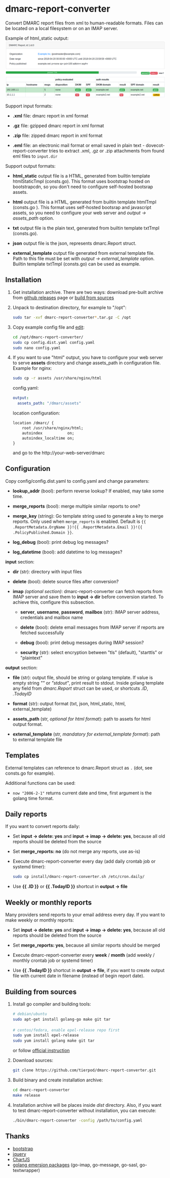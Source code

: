 dmarc-report-converter
======================

Convert DMARC report files from xml to human-readable formats. Files can be located on a local
filesystem or on an IMAP server.

Example of html_static output:
![html](screenshots/html_static.png)

Support input formats:

* **.xml** file: dmarc report in xml format

* **.gz** file: gzipped dmarc report in xml format

* **.zip** file: zipped dmarc report in xml format

* **.eml** file: an electronic mail format or email saved in plain text - dovecot-report-converter
  tries to extract .xml, .gz or .zip attachments from found eml files to `input.dir`

Support output formats:

* **html_static** output file is a HTML, generated from builtin template htmlStaticTmpl (consts.go).
  This format uses bootstrap hosted on bootstrapcdn, so you don't need to configure self-hosted
  bootsrap assets.

* **html** output file is a HTML, generated from builtin template htmlTmpl (consts.go ).
  This format uses self-hosted bootsrap and javascript assets, so you need to configure your web
  server and *output -> assets_path* option.

* **txt** output file is the plain text, generated from builtin template txtTmpl (consts.go).

* **json** output file is the json, represents dmarc.Report struct.

* **external_template** output file generated from external template file. Path to this file
  must be set with *output -> external_template* option. Builtin template txtTmpl (consts.go) can
  be used as example.

Installation
------------

1. Get installation archive. There are two ways: download pre-built archive from
   [github releases](https://github.com/tierpod/dmarc-report-converter/releases) page or
   [build from sources](#building-from-sources)

2. Unpack to destination directory, for example to "/opt":

   ```bash
   sudo tar -xvf dmarc-report-converter*.tar.gz -C /opt
   ```

3. Copy example config file and [edit](#configuration):

   ```bash
   cd /opt/dmarc-report-converter/
   sudo cp config.dist.yaml config.yaml
   sudo nano config.yaml
   ```

4. If you want to use "html" output, you have to configure your web server to serve **assets**
   directory and change assets_path in configuration file. Example for nginx:

   ```bash
   sudo cp -r assets /usr/share/nginx/html
   ```

   config.yaml:

   ```yaml
   output:
     assets_path: "/dmarc/assets"
   ```

   location configuration:

   ```nginx
   location /dmarc/ {
       root /usr/share/nginx/html;
       autoindex           on;
       autoindex_localtime on;
   }
   ```

    and go to the http://your-web-server/dmarc

Configuration
-------------

Copy config/config.dist.yaml to config.yaml and change parameters:

* **lookup_addr** (bool): perform reverse lookup? If enabled, may take some time.

* **merge_reports** (bool): merge multiple similar reports to one?

* **merge_key** (string): Go template string used to generate a key to merge
  reports.  Only used when `merge_reports` is enabled.
  Default is `{{ .ReportMetadata.OrgName }}!{{ .ReportMetadata.Email }}!{{ .PolicyPublished.Domain }}`.

* **log_debug** (bool): print debug log messages?

* **log_datetime** (bool): add datetime to log messages?

**input** section:

* **dir** (str): directory with input files

* **delete** (bool): delete source files after conversion?

* **imap** *(optional section)*: dmarc-report-converter can fetch reports from IMAP server and save
  them to **input -> dir** before conversion started. To achieve this, configure this subsection.

  * **server**, **username**, **password**, **mailbox** (str): IMAP server address, credentials and
    mailbox name

  * **delete** (bool): delete email messages from IMAP server if reports are fetched successfully

  * **debug** (bool): print debug messages during IMAP session?
  
  * **security** (str): select encryption between "tls" (default), "starttls" or "plaintext"

**output** section:

* **file** (str): output file, should be string or golang template. If value is empty string *""* or
  *"stdout"*, print result to stdout. Inside golang template any field from *dmarc.Report* struct
  can be used, or shortcuts *.ID*, *.TodayID*

* **format** (str): output format (txt, json, html_static, html, external_template)

* **assets_path** (str, *optional for html format*): path to assets for html output format.

* **external_template** (str, *mandatory for external_template format*): path to external template
  file

Templates
---------

External templates can reference to dmarc.Report struct as `.` (dot, see consts.go for example).

Additional functions can be used:

* `now "2006-2-1"` returns current date and time, first argument is the golang time format.

Daily reports
--------------

If you want to convert reports daily:

* Set **input -> delete: yes** and **input -> imap -> delete: yes**, because all old reports should
  be deleted from the source

* Set **merge_reports: no** (do not merge any reports, use as-is)

* Execute dmarc-report-converter every day (add daily crontab job or systemd timer):

  ```bash
  sudo cp install/dmarc-report-converter.sh /etc/cron.daily/
  ```

* Use **{{ .ID }}** or **{{ .TodayID }}** shortcut in **output -> file**

Weekly or monthly reports
-------------------------

Many providers send reports to your email address every day. If you want to make weekly or monthly
reports:

* Set **input -> delete: yes** and **input -> imap -> delete: yes**, because all old reports should
  be deleted from the source

* Set **merge_reports: yes**, because all similar reports should be merged

* Execute dmarc-report-converter every **week** / **month** (add weekly / monthly crontab job or
  systemd timer)

* Use **{{ .TodayID }}** shortcut in **output -> file**, if you want to create output file with
  current date in filename (instead of begin report date).

Building from sources
---------------------

1. Install go compiler and building tools:

   ```bash
   # debian/ubuntu
   sudo apt-get install golang-go make git tar

   # centos/fedora, enable epel-release repo first
   sudo yum install epel-release
   sudo yum install golang make git tar
   ```

   or follow [official instruction](https://golang.org/dl/)

2. Download sources:

   ```bash
   git clone https://github.com/tierpod/dmarc-report-converter.git
   ```

3. Build binary and create installation archive:

   ```bash
   cd dmarc-report-converter
   make release
   ```

4. Installation archive will be places inside _dist_ directory. Also, if you want to test
   dmarc-report-converter without installation, you can execute:

   ```bash
   ./bin/dmarc-report-converter -config /path/to/config.yaml
   ```

Thanks
------

* [bootstrap](https://getbootstrap.com/)
* [jquery](http://jquery.com/)
* [ChartJS](http://chartjs.org/)
* [golang emersion packages](https://github.com/emersion) (go-imap, go-message, go-sasl, go-textwrapper)
